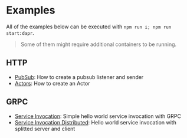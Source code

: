 # Examples

All of the examples below can be executed with `npm run i; npm run start:dapr`. 

> Some of them might require additional containers to be running.

## HTTP

* [PubSub](../examples/http/pubsub): How to create a pubsub listener and sender
* [Actors](../examples/http/actor): How to create an Actor

## GRPC

* [Service Invocation](../examples/grpc/hello-world): Simple hello world service invocation with GRPC
* [Service Invocation Distributed](../examples/grpc/hello-world-distributed): Hello world service invocation with splitted server and client